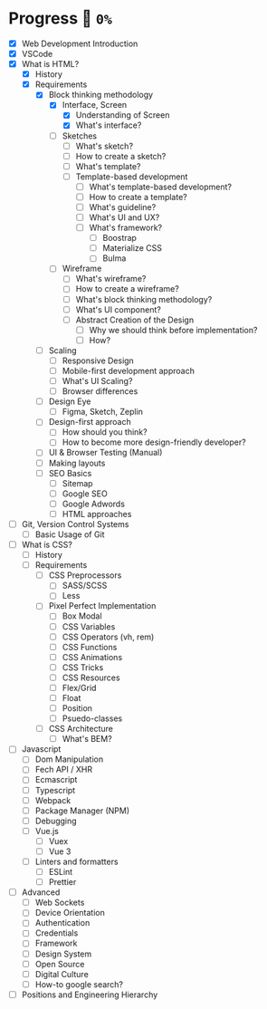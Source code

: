 # Progress 🚀 `0%`
- [x] Web Development Introduction
- [x] VSCode
- [x] What is HTML?
    - [x] History
    - [x] Requirements
        - [x] Block thinking methodology
			- [x] Interface, Screen
				- [x] Understanding of Screen
				- [x] What's interface?
			- [ ] Sketches
				- [ ] What's sketch?
				- [ ] How to create a sketch?
				- [ ] What's template?
				- [ ] Template-based development
					- [ ] What's template-based development?
					- [ ] How to create a template?
					- [ ] What's guideline?
					- [ ] What's UI and UX?
					- [ ] What's framework?
						- [ ] Boostrap
						- [ ] Materialize CSS
						- [ ] Bulma
			- [ ] Wireframe
				- [ ] What's wireframe?
				- [ ] How to create a wireframe?
				- [ ] What's block thinking methodology?
				- [ ] What's UI component?
				- [ ] Abstract Creation of the Design
					- [ ] Why we should think before implementation?
					- [ ] How?
		- [ ] Scaling
			- [ ] Responsive Design
			- [ ] Mobile-first development approach
			- [ ] What's UI Scaling?
			- [ ] Browser differences
		- [ ] Design Eye
			- [ ] Figma, Sketch, Zeplin
		- [ ] Design-first approach
			- [ ] How should you think?
			- [ ] How to become more design-friendly developer?
		- [ ] UI & Browser Testing (Manual)
		- [ ] Making layouts
		- [ ] SEO Basics
			- [ ] Sitemap
			- [ ] Google SEO
			- [ ] Google Adwords
			- [ ] HTML approaches
- [ ] Git, Version Control Systems
	- [ ] Basic Usage of Git
- [ ] What is CSS?
	- [ ] History
	- [ ] Requirements
		- [ ] CSS Preprocessors
			- [ ] SASS/SCSS
			- [ ] Less
		- [ ] Pixel Perfect Implementation
			- [ ] Box Modal
			- [ ] CSS Variables
			- [ ] CSS Operators (vh, rem)
			- [ ] CSS Functions
			- [ ] CSS Animations
			- [ ] CSS Tricks
			- [ ] CSS Resources
			- [ ] Flex/Grid
			- [ ] Float
			- [ ] Position
			- [ ] Psuedo-classes
		- [ ] CSS Architecture
			- [ ] What's BEM?
- [ ] Javascript
	- [ ] Dom Manipulation
	- [ ] Fech API / XHR
	- [ ] Ecmascript
	- [ ] Typescript
	- [ ] Webpack
	- [ ] Package Manager (NPM)
	- [ ] Debugging
	- [ ] Vue.js
		- [ ] Vuex
		- [ ] Vue 3
	- [ ] Linters and formatters
		- [ ] ESLint
		- [ ] Prettier
- [ ] Advanced
	- [ ] Web Sockets
	- [ ] Device Orientation
	- [ ] Authentication
	- [ ] Credentials
	- [ ] Framework
	- [ ] Design System
	- [ ] Open Source
	- [ ] Digital Culture
	- [ ] How-to google search?
- [ ] Positions and Engineering Hierarchy

